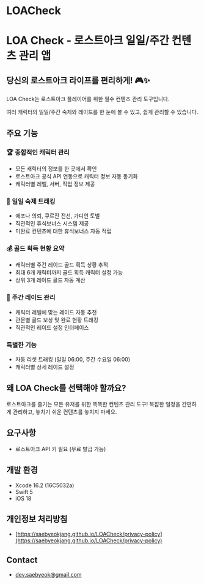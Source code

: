 # LOACheck

# LOA Check - 로스트아크 일일/주간 컨텐츠 관리 앱

## 당신의 로스트아크 라이프를 편리하게! 🎮✨

LOA Check는 로스트아크 플레이어를 위한 필수 컨텐츠 관리 도구입니다.

여러 캐릭터의 일일/주간 숙제와 레이드를 한 눈에 볼 수 있고, 쉽게 관리할 수 있습니다.

## 주요 기능

### 🏆 종합적인 캐릭터 관리

- 모든 캐릭터의 정보를 한 곳에서 확인
- 로스트아크 공식 API 연동으로 캐릭터 정보 자동 동기화
- 캐릭터별 레벨, 서버, 직업 정보 제공

### 📅 일일 숙제 트래킹

- 에포나 의뢰, 쿠르잔 전선, 가디언 토벌
- 직관적인 휴식보너스 시스템 제공
- 미완료 컨텐츠에 대한 휴식보너스 자동 적립

### 💰 골드 획득 현황 요약

- 캐릭터별 주간 레이드 골드 획득 상황 추적
- 최대 6개 캐릭터까지 골드 획득 캐릭터 설정 가능
- 상위 3개 레이드 골드 자동 계산

### 🎲 주간 레이드 관리

- 캐릭터 레벨에 맞는 레이드 자동 추천
- 관문별 골드 보상 및 완료 현황 트래킹
- 직관적인 레이드 설정 인터페이스

### 특별한 기능

- 자동 리셋 트래킹 (일일 06:00, 주간 수요일 06:00)
- 캐릭터별 상세 레이드 설정

## 왜 LOA Check를 선택해야 할까요?

로스트아크를 즐기는 모든 유저를 위한 똑똑한 컨텐츠 관리 도구! 복잡한 일정을 간편하게 관리하고, 
놓치기 쉬운 컨텐츠를 놓치지 마세요.

## 요구사항

- 로스트아크 API 키 필요 (무료 발급 가능)

## **개발 환경**

- Xcode 16.2 (16C5032a)
- Swift 5
- iOS 18

## 개인정보 처리방침

- [https://saebyeokjang.github.io/LOACheck/privacy-policy](https://saebyeokjang.github.io/LOACheck/privacy-policy)

## Contact

- dev.saebyeok@gmail.com
